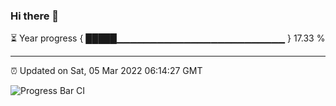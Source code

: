 ### Hi there 👋

⏳ Year progress { █████▁▁▁▁▁▁▁▁▁▁▁▁▁▁▁▁▁▁▁▁▁▁▁▁▁ } 17.33 %

---

⏰ Updated on Sat, 05 Mar 2022 06:14:27 GMT

![Progress Bar CI](https://github.com/liununu/liununu/workflows/Progress%20Bar%20CI/badge.svg)

